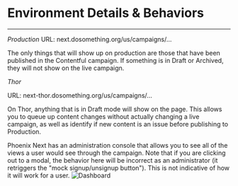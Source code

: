 # Environment Details & Behaviors

---

_Production_
URL: next.dosomething.org/us/campaigns/…

The only things that will show up on production are those that have been published in the Contentful campaign. If something is in Draft or Archived, they will not show on the live campaign.

_Thor_

URL: next-thor.dosomething.org/us/campaigns/…

On Thor, anything that is in Draft mode will show on the page. This allows you to queue up content changes without actually changing a live campaign, as well as identify if new content is an issue before publishing to Production.

Phoenix Next has an administration console that allows you to see all of the views a user would see through the campaign. Note that if you are clicking out to a modal, the behavior here will be incorrect as an administrator (it retriggers the "mock signup/unsignup button"). This is not indicative of how it will work for a user.
![Dashboard](../_assets/dashboard.png)
